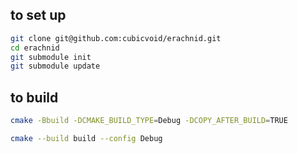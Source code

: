 ## to set up

```sh
git clone git@github.com:cubicvoid/erachnid.git
cd erachnid
git submodule init
git submodule update
```


## to build

```sh
cmake -Bbuild -DCMAKE_BUILD_TYPE=Debug -DCOPY_AFTER_BUILD=TRUE

cmake --build build --config Debug
```

